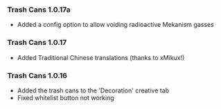 ### Trash Cans 1.0.17a
- Added a config option to allow voiding radioactive Mekanism gasses

### Trash Cans 1.0.17
- Added Traditional Chinese translations (thanks to xMikux!)

### Trash Cans 1.0.16
- Added the trash cans to the 'Decoration' creative tab
- Fixed whitelist button not working
